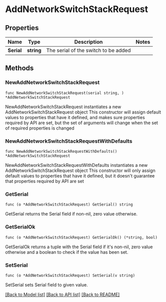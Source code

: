 # AddNetworkSwitchStackRequest

## Properties

Name | Type | Description | Notes
------------ | ------------- | ------------- | -------------
**Serial** | **string** | The serial of the switch to be added | 

## Methods

### NewAddNetworkSwitchStackRequest

`func NewAddNetworkSwitchStackRequest(serial string, ) *AddNetworkSwitchStackRequest`

NewAddNetworkSwitchStackRequest instantiates a new AddNetworkSwitchStackRequest object
This constructor will assign default values to properties that have it defined,
and makes sure properties required by API are set, but the set of arguments
will change when the set of required properties is changed

### NewAddNetworkSwitchStackRequestWithDefaults

`func NewAddNetworkSwitchStackRequestWithDefaults() *AddNetworkSwitchStackRequest`

NewAddNetworkSwitchStackRequestWithDefaults instantiates a new AddNetworkSwitchStackRequest object
This constructor will only assign default values to properties that have it defined,
but it doesn't guarantee that properties required by API are set

### GetSerial

`func (o *AddNetworkSwitchStackRequest) GetSerial() string`

GetSerial returns the Serial field if non-nil, zero value otherwise.

### GetSerialOk

`func (o *AddNetworkSwitchStackRequest) GetSerialOk() (*string, bool)`

GetSerialOk returns a tuple with the Serial field if it's non-nil, zero value otherwise
and a boolean to check if the value has been set.

### SetSerial

`func (o *AddNetworkSwitchStackRequest) SetSerial(v string)`

SetSerial sets Serial field to given value.



[[Back to Model list]](../README.md#documentation-for-models) [[Back to API list]](../README.md#documentation-for-api-endpoints) [[Back to README]](../README.md)


